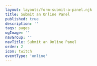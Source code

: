 ```yaml
---
layout: layouts/form-submit-a-panel.njk
title: Submit an Online Panel
published: true
description: ''
tags: pages
ogImage: ''
navGroup: ''
navTitle: Submit an Online Panel
order: 2
icon: twitch
eventType: 'online'
---
```



